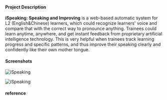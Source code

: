 #### Project Description  
**iSpeaking: Speaking and Improving** is a web-based automatic system for L2 (English&Chinese) learners, which could recognize learners' voice and compare that with the correct way to pronounce anything. Trainees could learn anytime, anywhere, and get instant feedback from proprietary artificial intelligence technology. This is very helpful when trainees track learning progress and specific patterns, and thus improve their speaking clearly and confidently like their own mother tongue.


#### Screenshots
![iSpeaking](https://github.com/muyun/dev.speech/blob/master/ispeaking/demo/speech_demo_3.png "Speaking and Improving") 

![iSpeaking](https://github.com/muyun/dev.speech/blob/master/ispeaking/demo/mandarin_demo.png "Speaking and Improving") 

#### reference
